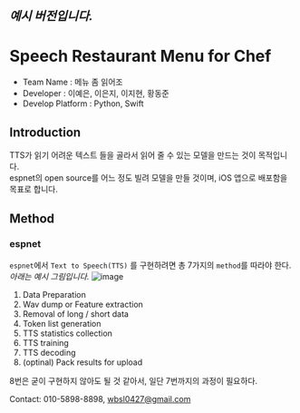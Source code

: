 _**예시 버전입니다.**_
---

# Speech Restaurant Menu for Chef
* Team Name : 메뉴 좀 읽어조
* Developer : 이예은, 이은지, 이지현, 황동준
* Develop Platform : Python, Swift

## Introduction
TTS가 읽기 어려운 텍스트 들을 골라서 읽어 줄 수 있는 모델을 만드는 것이 목적입니다.
<br>
espnet의 open source를 어느 정도 빌려 모델을 만들 것이며, iOS 앱으로 배포함을 목표로 합니다.
<br>

## Method
### espnet
`espnet`에서 `Text to Speech(TTS)` 를 구현하려면 총 7가지의 `method`를 따라야 한다.
_아래는 예시 그림입니다._
![image](https://user-images.githubusercontent.com/51294226/111150517-89b60a80-85d1-11eb-8c4b-88153ee55d41.png)
1. Data Preparation
2. Wav dump or Feature extraction
3. Removal of long / short data
4. Token list generation
5. TTS statistics collection
6. TTS training
7. TTS decoding
8. (optinal) Pack results for upload

8번은 굳이 구현하지 않아도 될 것 같아서, 일단 7번까지의 과정이 필요하다.





Contact: 010-5898-8898, wbsl0427@gmail.com
